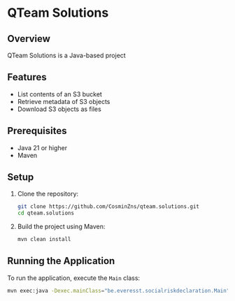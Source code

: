 # QTeam Solutions

## Overview

QTeam Solutions is a Java-based project

## Features

- List contents of an S3 bucket
- Retrieve metadata of S3 objects
- Download S3 objects as files

## Prerequisites

- Java 21 or higher
- Maven

## Setup

1. Clone the repository:
    ```sh
    git clone https://github.com/CosminZns/qteam.solutions.git
    cd qteam.solutions
    ```

2. Build the project using Maven:
    ```sh
    mvn clean install
    ```

## Running the Application

To run the application, execute the `Main` class:
```sh
mvn exec:java -Dexec.mainClass="be.everesst.socialriskdeclaration.Main"
